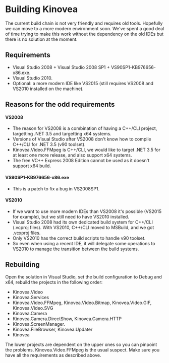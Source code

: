 

# Building Kinovea

The current build chain is not very friendly and requires old tools. Hopefully we can move to a more modern environment soon.
We've spent a good deal of time trying to make this work without the dependency on the old IDEs but there is no solution at the moment.

## Requirements
- Visual Studio 2008 + Visual Studio 2008 SP1 + VS90SP1-KB976656-x86.exe.
- Visual Studio 2010.
- Optional: a more modern IDE like VS2015 (still requires VS2008 and VS2010 installed on the machine).

## Reasons for the odd requirements

#### VS2008
- The reason for VS2008 is a combination of having a C++/CLI project, targetting .NET 3.5 and targetting x64 systems.
- Versions of Visual Studio after VS2008 don't know how to compile C++/CLI for .NET 3.5 (v90 toolset).
- Kinovea.Video.FFMpeg is C++/CLI, we would like to target .NET 3.5 for at least one more release, and also support x64 systems.
- The free VC++ Express 2008 Edition cannot be used as it doesn't support x64 build.

#### VS90SP1-KB976656-x86.exe
- This is a patch to fix a bug in VS2008SP1.

#### VS2010
- If we want to use more modern IDEs than VS2008 it's possible (VS2015 for example), but we still need to have VS2010 installed.
- Visual Studio 2008 had its own dedicated build system for C++/CLI (.vcproj files). With VS2010, C++/CLI moved to MSBuild, and we got .vcxproj files.
- Only VS2010 has the correct build scripts to handle v90 toolset.
- So even when using a recent IDE, it will delegate some operations to VS2010 to manage the transition between the build systems.

## Rebuilding

Open the solution in Visual Studio, set the build configuration to Debug and x64, rebuild the projects in the following order:

- Kinovea.Video
- Kinovea.Services
- Kinovea.Video.FFMpeg, Kinovea.Video.Bitmap, Kinovea.Video.GIF, Kinovea.Video.SVG
- Kinovea.Camera
- Kinovea.Camera.DirectShow, Kinovea.Camera.HTTP
- Kinovea.ScreenManager.
- Kinovea.FileBrowser, Kinovea.Updater
- Kinovea

The lower projects are dependent on the upper ones so you can pinpoint the problems. Kinovea.Video.FFMpeg is the usual suspect. Make sure you have all the requirements as described above.





